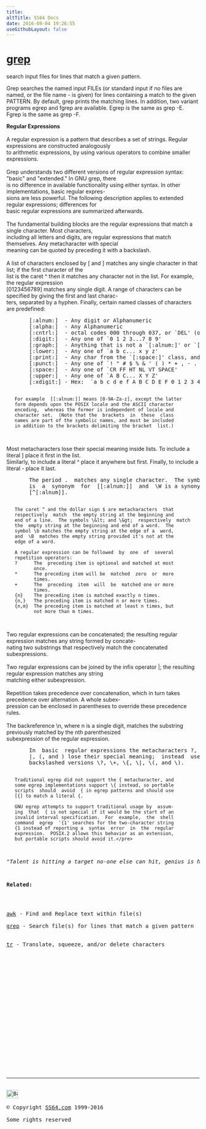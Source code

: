 ```yaml
---
title:
altTitle: SS64 Docs
date: 2016-09-04 19:26:55
useGithubLayout: false
---
```

<!-- #BeginLibraryItem "/Library/head_osx.lbi" --><!-- #EndLibraryItem --><h1><a href="grep.html">grep</a></h1>
<p>search input files for lines that match a given pattern.</p>

<p>Grep searches the named input FILEs (or standard input if no files 
  are named, or the file name - is given) for lines containing a match to the 
  given PATTERN. By default, grep prints the matching lines. In addition, two 
  variant programs egrep and fgrep are available. Egrep is the same as grep -E. 
  Fgrep is the same as grep -F. </p>
<p><b>Regular Expressions</b><br>
<br>       
A  regular expression is a pattern that describes a set of       
strings.  Regular expressions are constructed  analogously<br>       
to  arithmetic  expressions, by using various operators to       
combine smaller expressions.<br>
<br>       
Grep understands two different versions of regular expression  syntax:  "basic" and "extended."  In GNU grep, there<br>       
is no difference in available functionality  using  either       
syntax.   In  other implementations, basic regular expres-<br>       
sions  are  less  powerful.   The  following   description       
applies  to  extended regular expressions; differences for<br>       
basic regular expressions are summarized afterwards.<br>
<br>       
The fundamental building blocks are  the  regular  expressions  that  match  a  single character.  Most characters,<br>       
including all letters and digits, are regular  expressions       
that  match  themselves.   Any  metacharacter with special<br>       
meaning can be quoted by preceding it with a backslash.<br>
<br>       
A list of characters enclosed by [ and ] matches any  single  character in that list; if the first character of the<br>       
list is the caret ^ then it matches any character  not  in       
the   list.    For   example,   the   regular   expression<br>       
[0123456789] matches any single digit.  A range of characters can be specified by giving the first and last charac-<br>       
ters, separated  by  a  hyphen.   Finally,  certain  named       
classes  of  characters  are  predefined:</p>
<pre>       [:alnum:]  - Any digit or Alphanumeric
       [:alpha:]  - Any Alphanumeric
       [:cntrl:]  - octal codes 000 through 037, or `DEL' (octal 177)
       [:digit:]  - Any one of `0 1 2 3...7 8 9'
       [:graph:]  - Anything that is not a `[:alnum:]' or `[:punct:]'
       [:lower:]  - Any one of `a b c... x y z'
       [:print:]  - Any char from the `[:space:]' class, and any char not in the `[:graph:]' class.
       [:punct:]  - Any one of `! " # $ % &amp; ' ( ) * + , - . / : ; &lt; = &gt; ? @ [ \ ] ^ _ ` { | } ~'
       [:space:]  - Any one of `CR FF HT NL VT SPACE'
       [:upper:]  - Any one of `A B C... X Y Z'
       [:xdigit:] - Hex:  `a b c d e f A B C D E F 0 1 2 3 4 5 6 7 8 9'

       For example  [[:alnum:]] means [0-9A-Za-z], except the latter
       form depends upon the POSIX locale and the ASCII character
       encoding,  whereas the former is independent of locale and
       character set.  (Note that the  brackets  in  these  class
       names are part of the symbolic names, and must be included
       in addition to the brackets delimiting the bracket  list.)
</pre>
<p>Most  metacharacters  lose  their  special  meaning inside
lists.  To include a literal<span class="code"> ]</span> place it first in the list.<br>
Similarly,  to  include  a literal <span class="code">^</span> place it anywhere but
first.  Finally, to include a literal <span class="code">-</span> place it last.</p>
<pre>       The period .  matches any single character.  The symbol \w
       is  a  synonym  for  [[:alnum:]]  and  \W is a synonym for
       [^[:alnum]].

       The caret ^ and the dollar sign $ are metacharacters  that
       respectively  match  the empty string at the beginning and
       end of a line.  The symbols \&lt; and \&gt;  respectively  match
       the  empty string at the beginning and end of a word.  The
       symbol \b matches the empty string at the edge of a  word,
       and  \B  matches the empty string provided it's not at the
       edge of a word.

       A regular expression can be followed  by  one  of  several
       repetition operators:
       ?      The  preceding item is optional and matched at most
              once.
       *      The preceding item will be  matched  zero  or  more
              times.
       +      The  preceding  item  will  be  matched one or more
              times.
       {n}    The preceding item is matched exactly n times.
       {n,}   The preceding item is matched n or more times.
       {n,m}  The preceding item is matched at least n times, but
              not more than m times.
</pre>
<p>Two regular expressions can be concatenated; the resulting
regular expression matches any string formed  by  concate-<br>
nating two substrings that respectively match the concatenated subexpressions.<br>
<br>
Two regular expressions can be joined by the infix  operator |; the resulting regular expression matches any string<br>
matching either subexpression.<br>
<br>
Repetition takes precedence over concatenation,  which  in
turn  takes  precedence  over alternation.  A whole subex-<br>
pression can be enclosed in parentheses to override  these
precedence rules.<br>
<br>
The  backreference  <span class="code">\n</span>, where n is a single digit, matches
the substring previously matched by the nth  parenthesized<br>
subexpression of the regular expression.</p>
<pre>       In  basic  regular expressions the metacharacters ?, +, {,
       |, (, and ) lose their special meaning;  instead  use  the
       backslashed versions \?, \+, \{, \|, \(, and \).

       Traditional egrep did not support the { metacharacter, and
       some egrep implementations support \{ instead, so portable
       scripts  should  avoid  { in egrep patterns and should use
       [{] to match a literal {.

       GNU egrep attempts to support traditional usage by  assum-
       ing  that  { is not special if it would be the start of an
       invalid interval specification.  For  example,  the  shell
       command  egrep  '{1' searches for the two-character string
       {1 instead of reporting a  syntax  error  in  the  regular
       expression.  POSIX.2 allows this behavior as an extension,
       but portable scripts should avoid it.</pre>
<p class="quote"><i>"Talent is hitting a target no-one else can hit, genius is hitting a target no-one else can see" ~ Schopenhauer</i></p>
<p><b>Related:</b></p>
<p>
<a href="awk.html">awk</a> - Find and Replace text within file(s)<br>
<a href="grep.html">grep</a> - Search file(s) for lines that match a given pattern 
<br>
<a href="tr.html">tr</a> - Translate, squeeze, and/or delete characters </p><!-- #BeginLibraryItem "/Library/foot_osx.lbi" --><p>
<!-- OSX300 -->
<ins class="adsbygoogle" style="display:inline-block;width:300px;height:250px" data-ad-client="ca-pub-6140977852749469" data-ad-slot="1823340303"></ins>
<script>
(adsbygoogle = window.adsbygoogle || []).push({});
</script></p>
<hr>
<div id="bl" class="footer"><a href="grep_pattern.html#"><img src="../images/top.png" width="30" height="22" alt="Back to the Top"></a></div>
<div id="br" class="footer, tagline">© Copyright <a href="../index.html">SS64.com</a> 1999-2016<br>
Some rights reserved</div><!-- #EndLibraryItem -->
